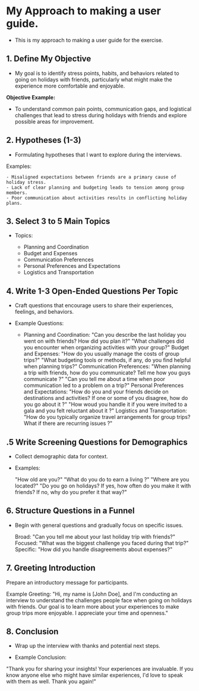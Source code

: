 # My Approach to making a user guide.

- This is my approach to making a user guide for the exercise.

## 1. Define My Objective

- My goal is to identify stress points, habits, and behaviors related to going on holidays with friends, particularly what might make the experience more comfortable and enjoyable.

**Objective Example:**

- To understand common pain points, communication gaps, and logistical challenges that lead to stress during holidays with friends and explore possible areas for improvement.

## 2. Hypotheses (1-3)

- Formulating hypotheses that I want to explore during the interviews.

Examples:

    - Misaligned expectations between friends are a primary cause of holiday stress.
    - Lack of clear planning and budgeting leads to tension among group members.
    - Poor communication about activities results in conflicting holiday plans.

## 3. Select 3 to 5 Main Topics


- Topics:

    - Planning and Coordination
    - Budget and Expenses
    - Communication Preferences
    - Personal Preferences and Expectations
    - Logistics and Transportation

## 4. Write 1-3 Open-Ended Questions Per Topic

- Craft questions that encourage users to share their experiences, feelings, and behaviors.

- Example Questions:

    - Planning and Coordination:
        "Can you describe the last holiday you went on with friends? How did you plan it?"
        "What challenges did you encounter when organizing activities with your group?"
    Budget and Expenses:
        "How do you usually manage the costs of group trips?"
        "What budgeting tools or methods, if any, do you find helpful when planning trips?"
    Communication Preferences:
        "When planning a trip with friends, how do you communicate? Tell me how you guys communicate ?"
        "Can you tell me about a time when poor communication led to a problem on a trip?"
    Personal Preferences and Expectations:
        "How do you and your friends decide on destinations and activities? If one or some of you disagree, how do you go about it ?"
        "How woud you handle it if you were invited to a gala and you felt reluctant about it ?"
    Logistics and Transportation:
        "How do you typically organize travel arrangements for group trips? What if there are recurring issues ?"

## .5 Write Screening Questions for Demographics

- Collect demographic data for context.

- Examples:

    "How old are you?"
    "What do you do to earn a living ?"
    "Where are you located?"
    "Do you go on holidays? If yes, how often do you make it with friends? If no, why do you prefer it that way?"

## 6. Structure Questions in a Funnel

- Begin with general questions and gradually focus on specific issues.

    Broad: "Can you tell me about your last holiday trip with friends?"
    Focused: "What was the biggest challenge you faced during that trip?"
    Specific: "How did you handle disagreements about expenses?"

## 7. Greeting Introduction

Prepare an introductory message for participants.

Example Greeting:
"Hi, my name is [John Doe], and I'm conducting an interview to understand the challenges people face when going on holidays with friends. Our goal is to learn more about your experiences to make group trips more enjoyable. I appreciate your time and openness."

## 8. Conclusion

- Wrap up the interview with thanks and potential next steps.

- Example Conclusion:

"Thank you for sharing your insights! Your experiences are invaluable. If you know anyone else who might have similar experiences, I'd love to speak with them as well. Thank you again!"